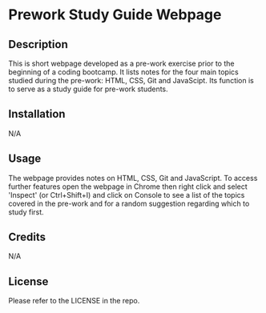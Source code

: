 # Prework Study Guide Webpage
  
## Description

This is short webpage developed as a pre-work exercise prior to the beginning of a coding bootcamp. It lists notes for the four main topics studied during the pre-work: HTML, CSS, Git and JavaScipt. Its function is to serve as a study guide for pre-work students.

## Installation

N/A

## Usage

The webpage provides notes on HTML, CSS, Git and JavaScript. To access further features open the webpage in Chrome then right click and select 'Inspect' (or Ctrl+Shift+I) and click on Console to see a list of the topics covered in the pre-work and for a random suggestion regarding which to study first.

## Credits

N/A

## License

Please refer to the LICENSE in the repo.